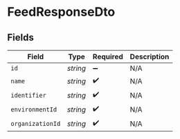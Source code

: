 # FeedResponseDto


## Fields

| Field              | Type               | Required           | Description        |
| ------------------ | ------------------ | ------------------ | ------------------ |
| `id`               | *string*           | :heavy_minus_sign: | N/A                |
| `name`             | *string*           | :heavy_check_mark: | N/A                |
| `identifier`       | *string*           | :heavy_check_mark: | N/A                |
| `environmentId`    | *string*           | :heavy_check_mark: | N/A                |
| `organizationId`   | *string*           | :heavy_check_mark: | N/A                |